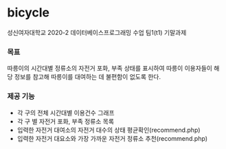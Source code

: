 # bicycle
성신여자대학교 2020-2 데이터베이스프로그래밍 수업 팀1(t1) 기말과제

### 목표
따릉이의 시간대별 정류소의 자전거 포화, 부족 상태를 표시하여 따릉이 이용자들이 해당 정보를 참고해 따릉이를 대여하는 데 불편함이 없도록 한다.

### 제공 기능
- 각 구의 전체 시간대별 이용건수 그래프
- 각 구 별 자전거 포화, 부족 정류소 목록
- 입력한 자전거 대여소의 자전거 대수의 상태 평균확인(recommend.php)
- 입력한 자전거 대요소와 가장 가까운 자전거 정류소 추천(recommend.php)
